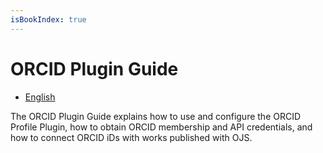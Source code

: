 ```yaml
---
isBookIndex: true
---
```


# ORCID Plugin Guide

* [English](en/)

The ORCID Plugin Guide explains how to use and configure the ORCID Profile Plugin, how to obtain ORCID membership and API credentials, and how to connect ORCID iDs with works published with OJS.
